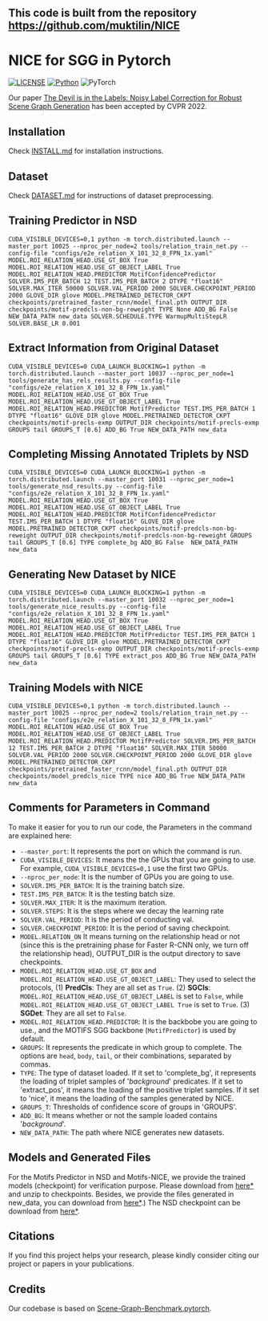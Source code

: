 ## This code is built from the repository https://github.com/muktilin/NICE

# NICE for SGG in Pytorch

[![LICENSE](https://img.shields.io/badge/license-MIT-green)](https://github.com/KaihuaTang/Scene-Graph-Benchmark.pytorch/blob/master/LICENSE)
[![Python](https://img.shields.io/badge/python-3.7-blue.svg)](https://www.python.org/)
![PyTorch](https://img.shields.io/badge/pytorch-1.7.0-%237732a8)

Our paper [The Devil is in the Labels:
Noisy Label Correction for Robust Scene Graph Generation](https://openaccess.thecvf.com/content/CVPR2022/papers/Li_The_Devil_Is_in_the_Labels_Noisy_Label_Correction_for_CVPR_2022_paper.pdf) has been accepted by CVPR 2022.

## Installation

Check [INSTALL.md](INSTALL.md) for installation instructions.

## Dataset

Check [DATASET.md](DATASET.md) for instructions of dataset preprocessing.

## Training Predictor in NSD

```base
CUDA_VISIBLE_DEVICES=0,1 python -m torch.distributed.launch --master_port 10025 --nproc_per_node=2 tools/relation_train_net.py --config-file "configs/e2e_relation_X_101_32_8_FPN_1x.yaml" MODEL.ROI_RELATION_HEAD.USE_GT_BOX True MODEL.ROI_RELATION_HEAD.USE_GT_OBJECT_LABEL True MODEL.ROI_RELATION_HEAD.PREDICTOR MotifConfidencePredictor SOLVER.IMS_PER_BATCH 12 TEST.IMS_PER_BATCH 2 DTYPE "float16" SOLVER.MAX_ITER 50000 SOLVER.VAL_PERIOD 2000 SOLVER.CHECKPOINT_PERIOD 2000 GLOVE_DIR glove MODEL.PRETRAINED_DETECTOR_CKPT checkpoints/pretrained_faster_rcnn/model_final.pth OUTPUT_DIR checkpoints/motif-predcls-non-bg-reweight TYPE None ADD_BG False NEW_DATA_PATH new_data SOLVER.SCHEDULE.TYPE WarmupMultiStepLR SOLVER.BASE_LR 0.001
```
## Extract Information from Original Dataset
```base
CUDA_VISIBLE_DEVICES=0 CUDA_LAUNCH_BLOCKING=1 python -m torch.distributed.launch --master_port 10037 --nproc_per_node=1 tools/generate_has_rels_results.py --config-file "configs/e2e_relation_X_101_32_8_FPN_1x.yaml" MODEL.ROI_RELATION_HEAD.USE_GT_BOX True MODEL.ROI_RELATION_HEAD.USE_GT_OBJECT_LABEL True MODEL.ROI_RELATION_HEAD.PREDICTOR MotifPredictor TEST.IMS_PER_BATCH 1 DTYPE "float16" GLOVE_DIR glove MODEL.PRETRAINED_DETECTOR_CKPT checkpoints/motif-precls-exmp OUTPUT_DIR checkpoints/motif-precls-exmp GROUPS tail GROUPS_T [0.6] ADD_BG True NEW_DATA_PATH new_data 
```

## Completing Missing Annotated Triplets by NSD
```base
CUDA_VISIBLE_DEVICES=0 CUDA_LAUNCH_BLOCKING=1 python -m torch.distributed.launch --master_port 10031 --nproc_per_node=1 tools/generate_nsd_results.py --config-file "configs/e2e_relation_X_101_32_8_FPN_1x.yaml" MODEL.ROI_RELATION_HEAD.USE_GT_BOX True MODEL.ROI_RELATION_HEAD.USE_GT_OBJECT_LABEL True MODEL.ROI_RELATION_HEAD.PREDICTOR MotifConfidencePredictor TEST.IMS_PER_BATCH 1 DTYPE "float16" GLOVE_DIR glove MODEL.PRETRAINED_DETECTOR_CKPT checkpoints/motif-predcls-non-bg-reweight OUTPUT_DIR checkpoints/motif-predcls-non-bg-reweight GROUPS tail GROUPS_T [0.6] TYPE complete_bg ADD_BG False  NEW_DATA_PATH new_data
```

## Generating New Dataset by NICE
```base
CUDA_VISIBLE_DEVICES=0 CUDA_LAUNCH_BLOCKING=1 python -m torch.distributed.launch --master_port 10032 --nproc_per_node=1 tools/generate_nice_results.py --config-file "configs/e2e_relation_X_101_32_8_FPN_1x.yaml" MODEL.ROI_RELATION_HEAD.USE_GT_BOX True MODEL.ROI_RELATION_HEAD.USE_GT_OBJECT_LABEL True MODEL.ROI_RELATION_HEAD.PREDICTOR MotifPredictor TEST.IMS_PER_BATCH 1 DTYPE "float16" GLOVE_DIR glove MODEL.PRETRAINED_DETECTOR_CKPT checkpoints/motif-precls-exmp OUTPUT_DIR checkpoints/motif-precls-exmp GROUPS tail GROUPS_T [0.6] TYPE extract_pos ADD_BG True NEW_DATA_PATH new_data 
```

## Training Models with NICE
```base
CUDA_VISIBLE_DEVICES=0,1 python -m torch.distributed.launch --master_port 10025 --nproc_per_node=2 tools/relation_train_net.py --config-file "configs/e2e_relation_X_101_32_8_FPN_1x.yaml" MODEL.ROI_RELATION_HEAD.USE_GT_BOX True MODEL.ROI_RELATION_HEAD.USE_GT_OBJECT_LABEL True MODEL.ROI_RELATION_HEAD.PREDICTOR MotifPredictor SOLVER.IMS_PER_BATCH 12 TEST.IMS_PER_BATCH 2 DTYPE "float16" SOLVER.MAX_ITER 50000 SOLVER.VAL_PERIOD 2000 SOLVER.CHECKPOINT_PERIOD 2000 GLOVE_DIR glove MODEL.PRETRAINED_DETECTOR_CKPT checkpoints/pretrained_faster_rcnn/model_final.pth OUTPUT_DIR checkpoints/model_predcls_nice TYPE nice ADD_BG True NEW_DATA_PATH new_data
```

## Comments for Parameters in Command
To make it easier for you to run our code, the Parameters in the command are explained here:

- `--master_port`: It represents the port on which the command is run.
- `CUDA_VISIBLE_DEVICES`: It means the the GPUs that you are going to use. For example, `CUDA_VISIBLE_DEVICES=0,1` use the first two GPUs.
- `--nproc_per_node`: It is the number of GPUs you are going to use.
- `SOLVER.IMS_PER_BATCH`: It is the training batch size.
- `TEST.IMS_PER_BATCH`: It is the testing batch size.
- `SOLVER.MAX_ITER`: It is the maximum iteration.
- `SOLVER.STEPS`: It is the steps where we decay the learning rate
- `SOLVER.VAL_PERIOD`: It is the period of conducting val.
- `SOLVER.CHECKPOINT_PERIOD`: It is the period of saving checkpoint.
- `MODEL.RELATION_ON` It means turning on the relationship head or not (since this is the pretraining phase for Faster R-CNN only, we turn off the relationship head), OUTPUT_DIR is the output directory to save checkpoints.
- `MODEL.ROI_RELATION_HEAD.USE_GT_BOX` and `MODEL.ROI_RELATION_HEAD.USE_GT_OBJECT_LABEL`: They used to select the protocols, (1) **PredCls**: They are all set as `True`. (2) **SGCls**: `MODEL.ROI_RELATION_HEAD.USE_GT_OBJECT_LABEL` is set to `False`, while `MODEL.ROI_RELATION_HEAD.USE_GT_OBJECT_LABEL True` is set to `True`. (3) **SGDet**: They are all set to `False`.
- `MODEL.ROI_RELATION_HEAD.PREDICTOR`: It is the backbobe you are going to use., and the MOTIFS SGG backbone (`MotifPredictor`) is used by default. 
- `GROUPS`: It represents the predicate in which group to complete. The options are `head`, `body`, `tail`, or their combinations, separated by commas.  
- `TYPE`: The type of dataset loaded. If it set to 'complete_bg', it represents the loading of triplet samples of '_background_' predicates. If it set to 'extract_pos', it means the loading of the positive triplet samples. If it set to 'nice', it means the loading of the samples generated by NICE.  
- `GROUPS_T`: Thresholds of confidence score of groups in 'GROUPS'.
- `ADD_BG`: It means whether or not the sample loaded contains '_background_'.
- `NEW_DATA_PATH`: The path where NICE generates new datasets.
## Models and Generated Files
For the Motifs Predictor in NSD and Motifs-NICE, we provide the trained models (checkpoint) for verification purpose. Please download from [here*](https://drive.google.com/drive/folders/1hfeqruVM99Bk1q3O_5mkibJSHXbWxDEK?usp=sharing) and unzip to checkpoints. Besides, we provide the files generated in new_data, you can download from [here*](https://drive.google.com/drive/folders/1JDNeUdug2ewLlRID3yepKVgjw5PenE50?usp=sharing).) The NSD checkpoint can be download from [here*](https://drive.google.com/file/d/1X_hXO3O6Z_VJYyiJcuRHvCgZYxB2ZmxN/view?usp=sharing).


## Citations

If you find this project helps your research, please kindly consider citing our project or papers in your publications.

<!-- ```
@misc{tang2020sggcode,
title = {A Scene Graph Generation Codebase in PyTorch},
author = {Tang, Kaihua},
year = {2020},
note = {\url{https://github.com/KaihuaTang/Scene-Graph-Benchmark.pytorch}},
}
``` -->
## Credits

Our codebase is based on [Scene-Graph-Benchmark.pytorch](https://github.com/KaihuaTang/Scene-Graph-Benchmark.pytorch).
